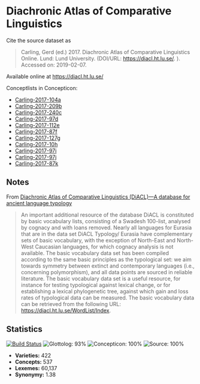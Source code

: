 # Diachronic Atlas of Comparative Linguistics 

Cite the source dataset as

> Carling, Gerd (ed.) 2017. Diachronic Atlas of Comparative Linguistics Online. Lund: Lund University. (DOI/URL: https://diacl.ht.lu.se/. ). Accessed on: 2019-02-07.

Available online at https://diacl.ht.lu.se/

Conceptlists in Concepticon:
- [Carling-2017-104a](http://concepticon.clld.org/contributions/Carling-2017-104a)
- [Carling-2017-209b](http://concepticon.clld.org/contributions/Carling-2017-209b)
- [Carling-2017-240c](http://concepticon.clld.org/contributions/Carling-2017-240c)
- [Carling-2017-97d](http://concepticon.clld.org/contributions/Carling-2017-97d)
- [Carling-2017-112e](http://concepticon.clld.org/contributions/Carling-2017-112e)
- [Carling-2017-87f](http://concepticon.clld.org/contributions/Carling-2017-87f)
- [Carling-2017-127g](http://concepticon.clld.org/contributions/Carling-2017-127g)
- [Carling-2017-10h](http://concepticon.clld.org/contributions/Carling-2017-10h)
- [Carling-2017-97i](http://concepticon.clld.org/contributions/Carling-2017-97i)
- [Carling-2017-97j](http://concepticon.clld.org/contributions/Carling-2017-97j)
- [Carling-2017-87k](http://concepticon.clld.org/contributions/Carling-2017-87k)

## Notes

From [Diachronic Atlas of Comparative Linguistics (DiACL)—A database for ancient language typology](https://journals.plos.org/plosone/article?id=10.1371/journal.pone.0205313#sec006)

> An important additional resource of the database DiACL is constituted by basic vocabulary lists, consisting of a Swadesh 100-list, analysed by cognacy and with loans removed. Nearly all languages for Eurasia that are in the data set DiACL Typology/ Eurasia have complementary sets of basic vocabulary, with the exception of North-East and North-West Caucasian languages, for which cognacy analysis is not available. The basic vocabulary data set has been compiled according to the same basic principles as the typological set: we aim towards symmetry between extinct and contemporary languages (i.e., concerning polymorphism), and all data points are sourced in reliable literature. The basic vocabulary data set is a useful resource, for instance for testing typological against lexical change, or for establishing a lexical phylogenetic tree, against which gain and loss rates of typological data can be measured. The basic vocabulary data can be retrieved from the following URL: https://diacl.ht.lu.se/WordList/Index.




## Statistics


[![Build Status](https://travis-ci.org/lexibank/diacl.svg?branch=master)](https://travis-ci.org/lexibank/diacl)
![Glottolog: 93%](https://img.shields.io/badge/Glottolog-93%25-green.svg "Glottolog: 93%")
![Concepticon: 100%](https://img.shields.io/badge/Concepticon-100%25-brightgreen.svg "Concepticon: 100%")
![Source: 100%](https://img.shields.io/badge/Source-100%25-brightgreen.svg "Source: 100%")

- **Varieties:** 422
- **Concepts:** 537
- **Lexemes:** 60,137
- **Synonymy:** 1.38
